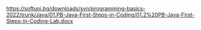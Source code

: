 https://softuni.bg/downloads/svn/programming-basics-2022/trunk/Java/01.PB-Java-First-Steps-in-Coding/01.2%20PB-Java-First-Steps-in-Coding-Lab.docx
